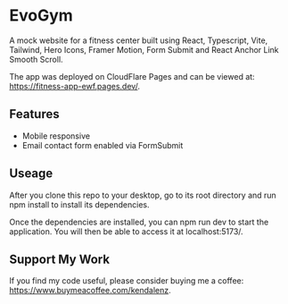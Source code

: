 # EvoGym

A mock website for a fitness center built using React, Typescript, Vite, Tailwind, Hero Icons, Framer Motion, Form Submit and React Anchor Link Smooth Scroll.

The app was deployed on CloudFlare Pages and can be viewed at: https://fitness-app-ewf.pages.dev/. 

## Features
* Mobile responsive
* Email contact form enabled via FormSubmit

## Useage

After you clone this repo to your desktop, go to its root directory and run npm install to install its dependencies.

Once the dependencies are installed, you can npm run dev to start the application. You will then be able to access it at localhost:5173/.

## Support My Work

If you find my code useful, please consider buying me a coffee: https://www.buymeacoffee.com/kendalenz. 
